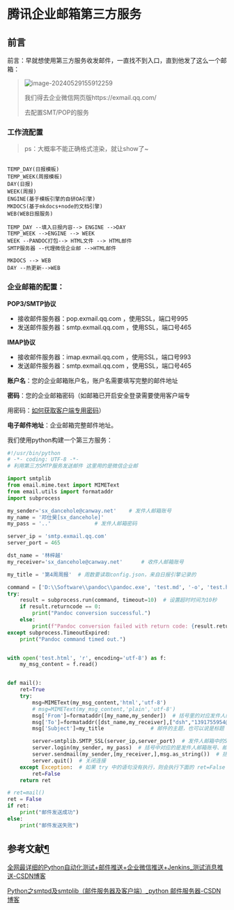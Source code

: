 # 腾讯企业邮箱第三方服务

## 前言

前言：早就想使用第三方服务收发邮件，一直找不到入口，直到他发了这么一个邮箱：

> ![image-20240529155912259](https://static.cwoa.net/51494319a9eb45319452bd3b7989e525.png)
>
> 我们得去企业微信网页版https://exmail.qq.com/
>
> 去配置SMT/POP的服务

### 工作流配置

> ps：大概率不能正确格式渲染，就让show了~


```graph TD;

TEMP_DAY(日报模板)
TEMP_WEEK(周报模板)
DAY(日报)
WEEK(周报)
ENGINE(基于模板引擎的自研OA引擎)
MKDOCS(基于mkdocs+node的文档引擎)
WEB(WEB日报服务)

TEMP_DAY --填入日报内容--> ENGINE -->DAY
TEMP_WEEK -->ENGINE --> WEEK
WEEK --PANDOC打包--> HTML文件 --> HTML邮件
SMTP服务器 --代理微信企业邮 -->HTML邮件

MKDOCS --> WEB
DAY --热更新-->WEB
```

### 企业邮箱的配置：

**POP3/SMTP协议**

- 接收邮件服务器：pop.exmail.qq.com ，使用SSL，端口号995
- 发送邮件服务器：smtp.exmail.qq.com ，使用SSL，端口号465

**IMAP协议**

- 接收邮件服务器：imap.exmail.qq.com ，使用SSL，端口号993
- 发送邮件服务器：smtp.exmail.qq.com ，使用SSL，端口号465

**账户名**：您的企业邮箱账户名，账户名需要填写完整的邮件地址

**密码**：您的企业邮箱密码（如邮箱已开启安全登录需要使用客户端专

用密码：[如何获取客户端专用密码](https://open.work.weixin.qq.com/help2/pc/19902?person_id=1)）

**电子邮件地址**：企业邮箱完整邮件地址。

我们使用python构建一个第三方服务：


```python
#!/usr/bin/python
# -*- coding: UTF-8 -*-
# 利用第三方SMTP服务发送邮件 这里用的是微信企业邮

import smtplib
from email.mime.text import MIMEText
from email.utils import formataddr
import subprocess

my_sender='sx_dancehole@canway.net'    # 发件人邮箱账号
my_name = '邓仕昊[sx_dancehole]'
my_pass = '..'              # 发件人邮箱密码

server_ip = 'smtp.exmail.qq.com'
server_port = 465

dst_name = '林梓越'
my_receiver='sx_dancehole@canway.net'      # 收件人邮箱账号

my_title = '第4周周报'  # 周数要读取config.json，来自日报引擎记录的

command = ['D:\\Software\\pandoc\\pandoc.exe', 'test.md', '-o', 'test.html']
try:
    result = subprocess.run(command, timeout=10)  # 设置超时时间为10秒
    if result.returncode == 0:
        print("Pandoc conversion successful.")
    else:
        print(f"Pandoc conversion failed with return code: {result.returncode}")
except subprocess.TimeoutExpired:
    print("Pandoc command timed out.")


with open('test.html', 'r', encoding='utf-8') as f:
    my_msg_content = f.read()


def mail():
    ret=True
    try:
        msg=MIMEText(my_msg_content,'html','utf-8')
        # msg=MIMEText(my_msg_content,'plain','utf-8')
        msg['From']=formataddr([my_name,my_sender])  # 括号里的对应发件人邮箱昵称、发件人邮箱账号
        msg['To']=formataddr([dst_name,my_receiver],["dsh","1391755954@qq.com"])              # 括号里的对应收件人邮箱昵称、收件人邮箱账号，顺带给自己抄送一份
        msg['Subject']=my_title               # 邮件的主题，也可以说是标题

        server=smtplib.SMTP_SSL(server_ip,server_port)  # 发件人邮箱中的SMTP服务器
        server.login(my_sender, my_pass)  # 括号中对应的是发件人邮箱账号、邮箱密码
        server.sendmail(my_sender,[my_receiver,],msg.as_string())  # 括号中对应的是发件人邮箱账号、收件人邮箱账号、发送邮件
        server.quit()  # 关闭连接
    except Exception:  # 如果 try 中的语句没有执行，则会执行下面的 ret=False
        ret=False
    return ret

# ret=mail()
ret = False
if ret:
    print("邮件发送成功")
else:
    print("邮件发送失败")
```
## 参考文献[¶](https://docs.dancehole.cn/Common/开发-通用知识/其他/smtp腾讯企业邮箱第三方服务/#_5)

[全网最详细的Python自动化测试+邮件推送+企业微信推送+Jenkins_测试消息推送-CSDN博客](https://blog.csdn.net/AI_Green/article/details/134619950)

[Python之smtpd及smtplib（邮件服务器及客户端）_python 邮件服务器-CSDN博客](https://blog.csdn.net/u012206617/article/details/104476613)